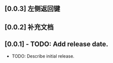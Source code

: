## [0.0.3] 左侧返回键

## [0.0.2] 补充文档 

## [0.0.1] - TODO: Add release date.

* TODO: Describe initial release.
